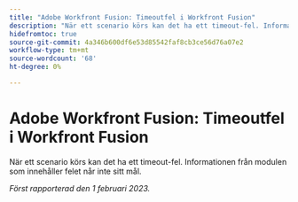 ```yaml
---
title: "Adobe Workfront Fusion: Timeoutfel i Workfront Fusion"
description: "När ett scenario körs kan det ha ett timeout-fel. Informationen från modulen som innehåller felet når inte sin destination."
hidefromtoc: true
source-git-commit: 4a346b600df6e53d85542faf8cb3ce56d76a07e2
workflow-type: tm+mt
source-wordcount: '68'
ht-degree: 0%

---
```



# Adobe Workfront Fusion: Timeoutfel i Workfront Fusion

När ett scenario körs kan det ha ett timeout-fel. Informationen från modulen som innehåller felet når inte sitt mål.

_Först rapporterad den 1 februari 2023._

